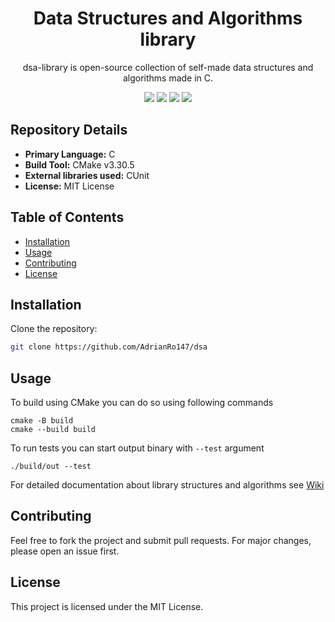<div align="center">
  <h1>Data Structures and Algorithms library</h1>
  
  <p>dsa-library is open-source collection of self-made data structures and algorithms made in C.</p>

  <img src="https://badgen.net/github/license/adrianro147/dsa-library">
  <img src="https://badgen.net/github/stars/adrianro147/dsa-library">
  <img src="https://badgen.net/github/contributors/adrianro147/dsa-library">
  <img src="https://badgen.net/github/commits/adrianro147/dsa-library">
</div>

## Repository Details

- **Primary Language:** C
- **Build Tool:** CMake v3.30.5
- **External libraries used:** CUnit
- **License:** MIT License

## Table of Contents

- [Installation](#installation)
- [Usage](#usage)
- [Contributing](#contributing)
- [License](#license)

## Installation

Clone the repository:

~~~bash
git clone https://github.com/AdrianRo147/dsa
~~~

## Usage

To build using CMake you can do so using following commands

```
cmake -B build
cmake --build build
```

To run tests you can start output binary with `--test` argument

```
./build/out --test
```

For detailed documentation about library structures and algorithms see [Wiki](https://github.com/AdrianRo147/dsa-library/wiki/Library-Documentation)

## Contributing

Feel free to fork the project and submit pull requests. For major changes, please open an issue first.

## License

This project is licensed under the MIT License.

    
